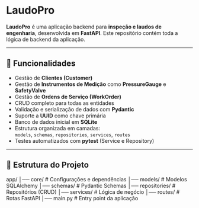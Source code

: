 # LaudoPro

**LaudoPro** é uma aplicação backend para **inspeção e laudos de engenharia**, desenvolvida em **FastAPI**. Este repositório contém toda a lógica de backend da aplicação.

---

## 🔹 Funcionalidades

- Gestão de **Clientes (Customer)**
- Gestão de **Instrumentos de Medição** como **PressureGauge** e **SafetyValve**
- Gestão de **Ordens de Serviço (WorkOrder)**
- CRUD completo para todas as entidades
- Validação e serialização de dados com **Pydantic**
- Suporte a **UUID** como chave primária
- Banco de dados inicial em **SQLite**
- Estrutura organizada em camadas:  
  `models`, `schemas`, `repositories`, `services`, `routes`
- Testes automatizados com **pytest** (Service e Repository)

---

## 🔹 Estrutura do Projeto

app/
│── core/ # Configurações e dependências
│── models/ # Modelos SQLAlchemy
│── schemas/ # Pydantic Schemas
│── repositories/ # Repositórios (CRUD)
│── services/ # Lógica de negócio
│── routes/ # Rotas FastAPI
│── main.py # Entry point da aplicação
